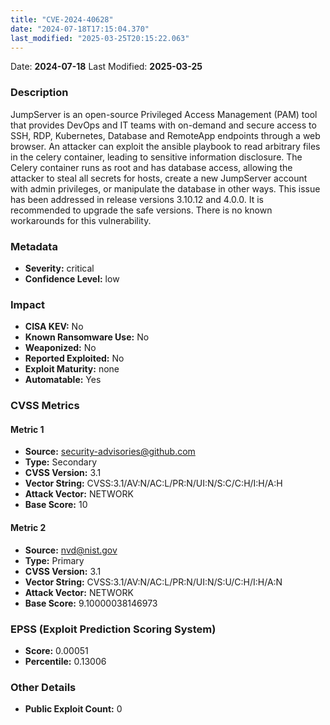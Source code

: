 ```yaml
---
title: "CVE-2024-40628"
date: "2024-07-18T17:15:04.370"
last_modified: "2025-03-25T20:15:22.063"
---
```


Date: **2024-07-18** Last Modified: **2025-03-25**

### Description  
JumpServer is an open-source Privileged Access Management (PAM) tool that provides DevOps and IT teams with on-demand and secure access to SSH, RDP, Kubernetes, Database and RemoteApp endpoints through a web browser. An attacker can exploit the ansible playbook to read arbitrary files in the celery container, leading to sensitive information disclosure. The Celery container runs as root and has database access, allowing the attacker to steal all secrets for hosts, create a new JumpServer account with admin privileges, or manipulate the database in other ways. This issue has been addressed in release versions 3.10.12 and 4.0.0. It is recommended to upgrade the safe versions. There is no known workarounds for this vulnerability.

### Metadata  
- **Severity:** critical
- **Confidence Level:** low

### Impact  
- **CISA KEV:** No
- **Known Ransomware Use:** No
- **Weaponized:** No
- **Reported Exploited:** No
- **Exploit Maturity:** none
- **Automatable:** Yes

### CVSS Metrics  

#### Metric 1
- **Source:** security-advisories@github.com
- **Type:** Secondary
- **CVSS Version:** 3.1
- **Vector String:** CVSS:3.1/AV:N/AC:L/PR:N/UI:N/S:C/C:H/I:H/A:H
- **Attack Vector:** NETWORK
- **Base Score:** 10

#### Metric 2
- **Source:** nvd@nist.gov
- **Type:** Primary
- **CVSS Version:** 3.1
- **Vector String:** CVSS:3.1/AV:N/AC:L/PR:N/UI:N/S:U/C:H/I:H/A:N
- **Attack Vector:** NETWORK
- **Base Score:** 9.10000038146973


### EPSS (Exploit Prediction Scoring System)  
- **Score:** 0.00051
- **Percentile:** 0.13006

### Other Details  
- **Public Exploit Count:** 0
